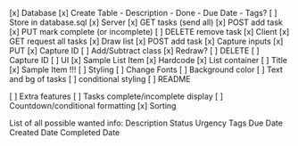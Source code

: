 [x] Database
    [x] Create Table
        - Description
        - Done
        - Due Date
        - Tags?
    [ ] Store in database.sql
[x] Server
    [x] GET tasks (send all)
    [x] POST add task
    [x] PUT mark complete (or incomplete)
    [ ] DELETE remove task
[x] Client
    [x] GET request all tasks
        [x] Draw list
    [x] POST add task
        [x] Capture inputs
    [x] PUT 
        [x] Capture ID
        [ ] Add/Subtract class
        [x] Redraw?
    [ ] DELETE
        [ ] Capture ID
[ ] UI
    [x] Sample List Item
    [x] Hardcode
        [x] List container
        [ ] Title
        [x] Sample Item !!!
    [ ] Styling
        [ ] Change Fonts
        [ ] Background color
        [ ] Text and bg of tasks
        [ ] conditional styling
[ ] README

[ ] Extra features
    [ ] Tasks complete/incomplete display
    [ ] Countdown/conditional formatting
    [x] Sorting


List of all possible wanted info:
Description
Status
Urgency
Tags
Due Date
Created Date
Completed Date

